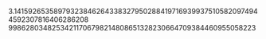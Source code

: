 3.141592653589793238462643383279502884197169399375105820974944592307816406286208
99862803482534211706798214808651328230664709384460955058223